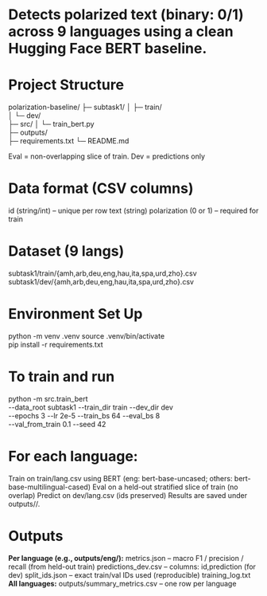 # Detects polarized text (binary: 0/1) across 9 languages using a clean Hugging Face BERT baseline.
# Project Structure
polarization-baseline/
├─ subtask1/
│  ├─ train/                
│  └─ dev/                  
├─ src/
│  └─ train_bert.py         
├─ outputs/                 
├─ requirements.txt
└─ README.md

Eval = non-overlapping slice of train.
Dev = predictions only

# Data format (CSV columns)
id (string/int) – unique per row
text (string)
polarization (0 or 1) – required for train

# Dataset (9 langs)
subtask1/train/{amh,arb,deu,eng,hau,ita,spa,urd,zho}.csv
subtask1/dev/{amh,arb,deu,eng,hau,ita,spa,urd,zho}.csv

# Environment Set Up
python -m venv .venv
source .venv/bin/activate        
pip install -r requirements.txt

# To train and run
python -m src.train_bert \
  --data_root subtask1 --train_dir train --dev_dir dev \
  --epochs 3 --lr 2e-5 --train_bs 64 --eval_bs 8 \
  --val_from_train 0.1 --seed 42

# For each language:
Train on train/lang.csv using BERT (eng: bert-base-uncased; others: bert-base-multilingual-cased)
Eval on a held-out stratified slice of train (no overlap)
Predict on dev/lang.csv (ids preserved)
Results are saved under outputs/<lang>/.

# Outputs
**Per language (e.g., outputs/eng/):**
metrics.json – macro F1 / precision / recall (from held-out train)
predictions_dev.csv – columns: id,prediction (for dev)
split_ids.json – exact train/val IDs used (reproducible)
training_log.txt
**All languages:**
outputs/summary_metrics.csv – one row per language



